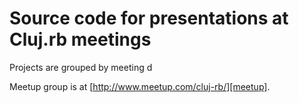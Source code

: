 # Source code for presentations at Cluj.rb meetings

Projects are grouped by meeting d

Meetup group is at [http://www.meetup.com/cluj-rb/][meetup].

[meetup]: http://www.meetup.com/cluj-rb/
